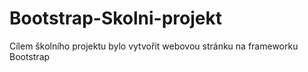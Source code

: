 # Bootstrap-Skolni-projekt

Cílem školního projektu bylo vytvořit webovou stránku na frameworku Bootstrap
